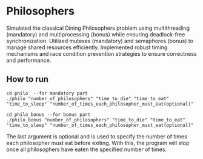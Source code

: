 # Philosophers
Simulated the classical Dining Philosophers problem using multithreading (mandatory) and multiprocessing (bonus) while ensuring deadlock-free synchronization. Utilized mutexes (mandatory) and semaphores (bonus) to manage shared resources efficiently. Implemented robust timing mechanisms and race condition prevention strategies to ensure correctness and performance.

## How to run
	cd philo  --for mandatory part
	./philo "number_of_philosophers" "time_to_die" "time_to_eat" "time_to_sleep" "number_of_times_each_philosopher_must_eat(optional)"

	cd philo_bonus --for bonus part
	./philo_bonus "number_of_philosophers" "time_to_die" "time_to_eat" "time_to_sleep" "number_of_times_each_philosopher_must_eat(optional)"
	
The last argument is optional and is used to specify the number of times each philosopher must eat before exiting. With this, the program will stop once all philosophers have eaten the specified number of times.
